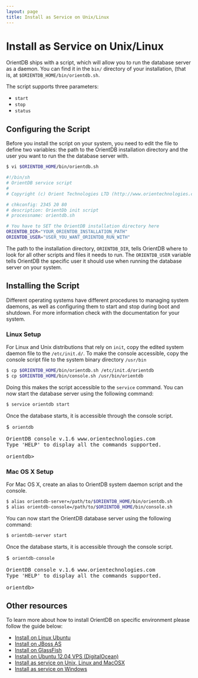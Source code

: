 ```yaml
---
layout: page
title: Install as Service on Unix/Linux
---
```

<!-- proofread 2015-11-26 SAM -->

# Install as Service on Unix/Linux

OrientDB ships with a script, which will allow you to run the database server as a daemon.  You can find it in the `bin/` directory of your installation, (that is, at `$ORIENTDB_HOME/bin/orientdb.sh`.

The script supports three parameters:

- `start`
- `stop`
- `status`


## Configuring the Script

Before you install the script on your system, you need to edit the file to define two variables: the path to the OrientDB installation directory and the user you want to run the the database server with.

```sh
$ vi $ORIENTDB_HOME/bin/orientdb.sh

#!/bin/sh
# OrientDB service script
#
# Copyright (c) Orient Technologies LTD (http://www.orientechnologies.com)

# chkconfig: 2345 20 80
# description: OrientDb init script
# processname: orientdb.sh

# You have to SET the OrientDB installation directory here
ORIENTDB_DIR="YOUR_ORIENTDB_INSTALLATION_PATH"
ORIENTDB_USER="USER_YOU_WANT_ORIENTDB_RUN_WITH"
```

The path to the installation directory, `ORIENTDB_DIR`, tells OrientDB where to look for all other scripts and files it needs to run.  The `ORIENTDB_USER` variable tells OrientDB the specific user it should use when running the database server on your system.


## Installing the Script

Different operating systems have different procedures to managing system daemons, as well as configuring them to start and stop during boot and shutdown.  For more information check with the documentation for your system.


### Linux Setup

For Linux and Unix distributions that rely on `init`, copy the edited system daemon file to the `/etc/init.d/`.  To make the console accessible, copy the console script file to the system binary directory `/usr/bin`

```sh
$ cp $ORIENTDB_HOME/bin/orientdb.sh /etc/init.d/orientdb
$ cp $ORIENTDB_HOME/bin/console.sh /usr/bin/orientdb
```

Doing this makes the script accessible to the `service` command.  You can now start the database server using the following command:

```sh
$ service orientdb start
```

Once the database starts, it is accessible through the console script.

<pre>
$ <code class="lang-sh userinput">orientdb</code>

OrientDB console v.1.6 www.orientechnologies.com
Type 'HELP' to display all the commands supported.

orientdb>
</pre>


### Mac OS X Setup

For Mac OS X, create an alias to OrientDB system daemon script and the console.

```sh
$ alias orientdb-server=/path/to/$ORIENTDB_HOME/bin/orientdb.sh
$ alias orientdb-console=/path/to/$ORIENTDB_HOME/bin/console.sh
```

You can now start the OrientDB database server using the following command:

```sh
$ orientdb-server start
```

Once the database starts, it is accessible through the console script.

<pre>
$ <code class="lang-sh userinput">orientdb-console</code>

OrientDB console v.1.6 www.orientechnologies.com
Type 'HELP' to display all the commands supported.

orientdb>
</pre>


## Other resources

To learn more about how to install OrientDB on specific environment please follow the guide below:

- [Install on Linux Ubuntu](http://famvdploeg.com/blog/2013/01/setting-up-an-orientdb-server-on-ubuntu/)
- [Install on JBoss AS](http://team.ops4j.org/wiki/display/ORIENT/Installation+on+JBoss+AS)
- [Install on GlassFish](http://team.ops4j.org/wiki/display/ORIENT/Installation+on+GlassFish)
- [Install on Ubuntu 12.04 VPS (DigitalOcean)](https://www.digitalocean.com/community/articles/how-to-install-and-use-orientdb-on-an-ubuntu-12-04-vps)
- [Install as service on Unix, Linux and MacOSX](../Unix-Service)
- [Install as service on Windows](../Windows-Service)
